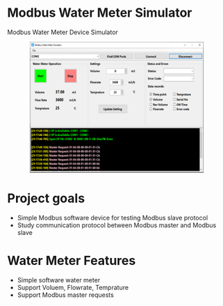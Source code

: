 # Modbus Water Meter Simulator
Modbus Water Meter Device Simulator 

<div align="center">
  <img src="Images/Modbus-Water-Meter-Simulator-02.PNG" width="400" height="300" title="hover text">
  <!--<img src="Images/Modbus-Master-Test-03.PNG" width="400" height="300"  title="hover text"> -->
</div>


# Project goals
  - Simple Modbus software device for testing Modbus slave protocol
  - Study communication protocol between Modbus master and Modbus slave

# Water Meter Features
  - Simple software water meter 
  - Support Voluem, Flowrate, Temprature 
  - Support Modbus master requests 

 
